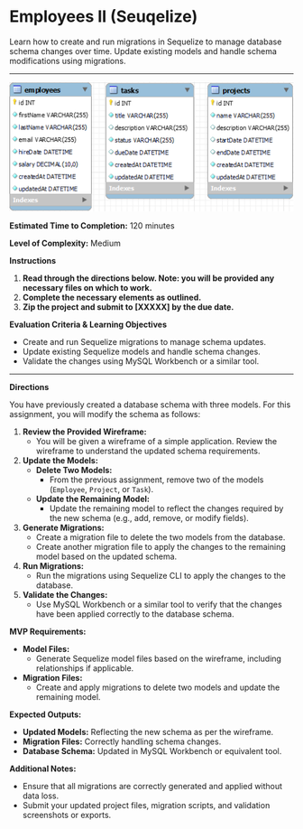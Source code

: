 # Employees II (Seuqelize)

Learn how to create and run migrations in Sequelize to manage database schema changes over time. Update existing models and handle schema modifications using migrations.

---

![ERD](./assets/management_erd.png)

**Estimated Time to Completion:** 120 minutes

**Level of Complexity:** Medium

**Instructions**

1. **Read through the directions below. Note: you will be provided any necessary files on which to work.**
2. **Complete the necessary elements as outlined.**
3. **Zip the project and submit to [XXXXX] by the due date.**

**Evaluation Criteria & Learning Objectives**

- Create and run Sequelize migrations to manage schema updates.
- Update existing Sequelize models and handle schema changes.
- Validate the changes using MySQL Workbench or a similar tool.

---

**Directions**

You have previously created a database schema with three models. For this assignment, you will modify the schema as follows:

1. **Review the Provided Wireframe:**
    - You will be given a wireframe of a simple application. Review the wireframe to understand the updated schema requirements.
2. **Update the Models:**
    - **Delete Two Models:**
        - From the previous assignment, remove two of the models (`Employee`, `Project`, or `Task`).
    - **Update the Remaining Model:**
        - Update the remaining model to reflect the changes required by the new schema (e.g., add, remove, or modify fields).
3. **Generate Migrations:**
    - Create a migration file to delete the two models from the database.
    - Create another migration file to apply the changes to the remaining model based on the updated schema.
4. **Run Migrations:**
    - Run the migrations using Sequelize CLI to apply the changes to the database.
5. **Validate the Changes:**
    - Use MySQL Workbench or a similar tool to verify that the changes have been applied correctly to the database schema.
    

**MVP Requirements:**

- **Model Files:**
    - Generate Sequelize model files based on the wireframe, including relationships if applicable.
- **Migration Files:**
    - Create and apply migrations to delete two models and update the remaining model.
    

**Expected Outputs:**

- **Updated Models:** Reflecting the new schema as per the wireframe.
- **Migration Files:** Correctly handling schema changes.
- **Database Schema:** Updated in MySQL Workbench or equivalent tool.

**Additional Notes:**

- Ensure that all migrations are correctly generated and applied without data loss.
- Submit your updated project files, migration scripts, and validation screenshots or exports.
